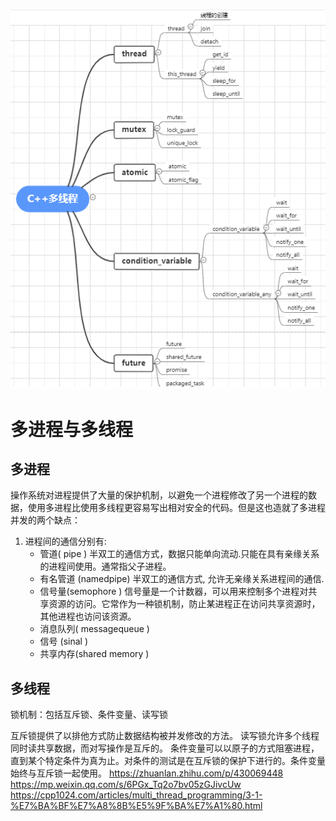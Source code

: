 <img src="./ConcurrencyImages/CppMultyThreads.png" width='x' height='x' ></img>
# 多进程与多线程
## 多进程
操作系统对进程提供了大量的保护机制，以避免一个进程修改了另一个进程的数据，使用多进程比使用多线程更容易写出相对安全的代码。但是这也造就了多进程并发的两个缺点：
1. 进程间的通信分别有: 
   - 管道( pipe )
     半双工的通信方式，数据只能单向流动.只能在具有亲缘关系的进程间使用。通常指父子进程。
   - 有名管道 (namedpipe)
     半双工的通信方式, 允许无亲缘关系进程间的通信.
   - 信号量(semophore )
     信号量是一个计数器，可以用来控制多个进程对共享资源的访问。它常作为一种锁机制，防止某进程正在访问共享资源时，其他进程也访问该资源。
   - 消息队列( messagequeue )
   - 信号 (sinal )
   - 共享内存(shared memory )   
## 多线程
锁机制：包括互斥锁、条件变量、读写锁

互斥锁提供了以排他方式防止数据结构被并发修改的方法。
读写锁允许多个线程同时读共享数据，而对写操作是互斥的。
条件变量可以以原子的方式阻塞进程，直到某个特定条件为真为止。对条件的测试是在互斥锁的保护下进行的。条件变量始终与互斥锁一起使用。
https://zhuanlan.zhihu.com/p/430069448
https://mp.weixin.qq.com/s/6PGx_Tq2o7bv05zGJivcUw
https://cpp1024.com/articles/multi_thread_programming/3-1-%E7%BA%BF%E7%A8%8B%E5%9F%BA%E7%A1%80.html